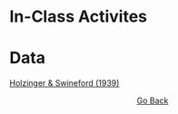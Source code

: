 # In-Class Activites

# Data
[Holzinger & Swineford (1939)](https://github.com/cddesja/epsy8266/raw/master/course_materials/data/HolzingerSwineford1939.csv)

<p align="center">
<a href="https://cddesja.github.io/epsy8266">Go Back</a>
</p>
